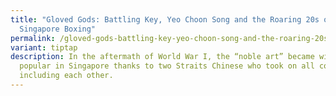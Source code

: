 ```yaml
---
title: "Gloved Gods: Battling Key, Yeo Choon Song and the Roaring 20s of
  Singapore Boxing"
permalink: /gloved-gods-battling-key-yeo-choon-song-and-the-roaring-20s-of-singapore-boxing/
variant: tiptap
description: In the aftermath of World War I, the “noble art” became wildly
  popular in Singapore thanks to two Straits Chinese who took on all comers,
  including each other.
---
```

<p></p>